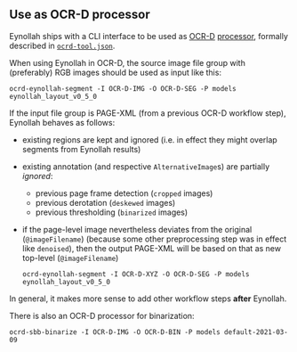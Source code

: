 ## Use as OCR-D processor

Eynollah ships with a CLI interface to be used as [OCR-D](https://ocr-d.de) [processor](https://ocr-d.de/en/spec/cli),
formally described in [`ocrd-tool.json`](https://github.com/qurator-spk/eynollah/tree/main/src/eynollah/ocrd-tool.json).

When using Eynollah in OCR-D, the source image file group with (preferably) RGB images should be used as input like this:

    ocrd-eynollah-segment -I OCR-D-IMG -O OCR-D-SEG -P models eynollah_layout_v0_5_0

If the input file group is PAGE-XML (from a previous OCR-D workflow step), Eynollah behaves as follows:
- existing regions are kept and ignored (i.e. in effect they might overlap segments from Eynollah results)
- existing annotation (and respective `AlternativeImage`s) are partially _ignored_:
  - previous page frame detection (`cropped` images)
  - previous derotation (`deskewed` images)
  - previous thresholding (`binarized` images)
- if the page-level image nevertheless deviates from the original (`@imageFilename`)
  (because some other preprocessing step was in effect like `denoised`), then
  the output PAGE-XML will be based on that as new top-level (`@imageFilename`)

      ocrd-eynollah-segment -I OCR-D-XYZ -O OCR-D-SEG -P models eynollah_layout_v0_5_0

In general, it makes more sense to add other workflow steps **after** Eynollah.

There is also an OCR-D processor for binarization:

    ocrd-sbb-binarize -I OCR-D-IMG -O OCR-D-BIN -P models default-2021-03-09
